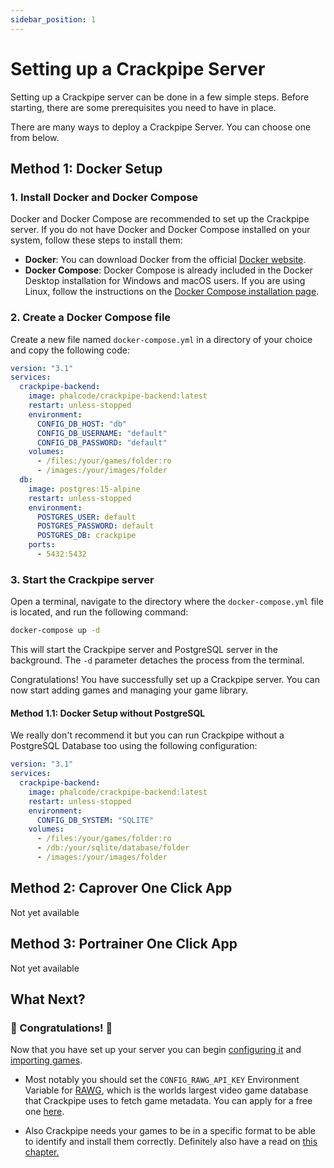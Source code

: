 ```yaml
---
sidebar_position: 1
---
```


# Setting up a Crackpipe Server

Setting up a Crackpipe server can be done in a few simple steps. Before starting, there are some prerequisites you need to have in place.

There are many ways to deploy a Crackpipe Server. You can choose one from below.

## Method 1: Docker Setup

### 1. Install Docker and Docker Compose

Docker and Docker Compose are recommended to set up the Crackpipe server. If you do not have Docker and Docker Compose installed on your system, follow these steps to install them:

- **Docker**: You can download Docker from the official [Docker website](https://www.docker.com/get-started).
- **Docker Compose**: Docker Compose is already included in the Docker Desktop installation for Windows and macOS users. If you are using Linux, follow the instructions on the [Docker Compose installation page](https://docs.docker.com/compose/install/).

### 2. Create a Docker Compose file

Create a new file named `docker-compose.yml` in a directory of your choice and copy the following code:

```yaml
version: "3.1"
services:
  crackpipe-backend:
    image: phalcode/crackpipe-backend:latest
    restart: unless-stopped
    environment:
      CONFIG_DB_HOST: "db"
      CONFIG_DB_USERNAME: "default"
      CONFIG_DB_PASSWORD: "default"
    volumes:
      - /files:/your/games/folder:ro
      - /images:/your/images/folder
  db:
    image: postgres:15-alpine
    restart: unless-stopped
    environment:
      POSTGRES_USER: default
      POSTGRES_PASSWORD: default
      POSTGRES_DB: crackpipe
    ports:
      - 5432:5432
```

### 3. Start the Crackpipe server

Open a terminal, navigate to the directory where the `docker-compose.yml` file is located, and run the following command:

```bash
docker-compose up -d
```

This will start the Crackpipe server and PostgreSQL server in the background. The `-d` parameter detaches the process from the terminal.

Congratulations! You have successfully set up a Crackpipe server. You can now start adding games and managing your game library.

#### Method 1.1: Docker Setup without PostgreSQL

We really don't recommend it but you can run Crackpipe without a PostgreSQL Database too using the following configuration:

```yaml
version: "3.1"
services:
  crackpipe-backend:
    image: phalcode/crackpipe-backend:latest
    restart: unless-stopped
    environment:
      CONFIG_DB_SYSTEM: "SQLITE"
    volumes:
      - /files:/your/games/folder:ro
      - /db:/your/sqlite/database/folder
      - /images:/your/images/folder
```

## Method 2: Caprover One Click App

Not yet available

## Method 3: Portrainer One Click App

Not yet available

## What Next?

### 🥳 Congratulations! 🥳

Now that you have set up your server you can begin [configuring it](configuration.md) and [importing games](adding-games.md).

- Most notably you should set the `CONFIG_RAWG_API_KEY` Environment Variable for [RAWG](https://rawg.io/), which is the worlds largest video game database that Crackpipe uses to fetch game metadata. You can apply for a free one [here](https://rawg.io/login/?forward=developer).

- Also Crackpipe needs your games to be in a specific format to be able to identify and install them correctly. Definitely also have a read on [this chapter.](structure.md)
